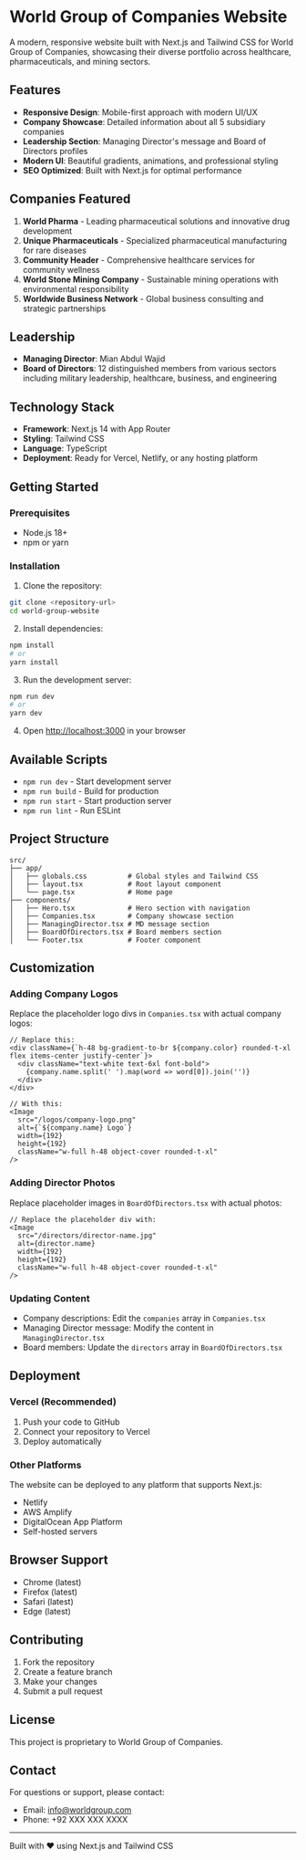 # World Group of Companies Website

A modern, responsive website built with Next.js and Tailwind CSS for World Group of Companies, showcasing their diverse portfolio across healthcare, pharmaceuticals, and mining sectors.

## Features

- **Responsive Design**: Mobile-first approach with modern UI/UX
- **Company Showcase**: Detailed information about all 5 subsidiary companies
- **Leadership Section**: Managing Director's message and Board of Directors profiles
- **Modern UI**: Beautiful gradients, animations, and professional styling
- **SEO Optimized**: Built with Next.js for optimal performance

## Companies Featured

1. **World Pharma** - Leading pharmaceutical solutions and innovative drug development
2. **Unique Pharmaceuticals** - Specialized pharmaceutical manufacturing for rare diseases
3. **Community Header** - Comprehensive healthcare services for community wellness
4. **World Stone Mining Company** - Sustainable mining operations with environmental responsibility
5. **Worldwide Business Network** - Global business consulting and strategic partnerships

## Leadership

- **Managing Director**: Mian Abdul Wajid
- **Board of Directors**: 12 distinguished members from various sectors including military leadership, healthcare, business, and engineering

## Technology Stack

- **Framework**: Next.js 14 with App Router
- **Styling**: Tailwind CSS
- **Language**: TypeScript
- **Deployment**: Ready for Vercel, Netlify, or any hosting platform

## Getting Started

### Prerequisites

- Node.js 18+ 
- npm or yarn

### Installation

1. Clone the repository:
```bash
git clone <repository-url>
cd world-group-website
```

2. Install dependencies:
```bash
npm install
# or
yarn install
```

3. Run the development server:
```bash
npm run dev
# or
yarn dev
```

4. Open [http://localhost:3000](http://localhost:3000) in your browser

## Available Scripts

- `npm run dev` - Start development server
- `npm run build` - Build for production
- `npm run start` - Start production server
- `npm run lint` - Run ESLint

## Project Structure

```
src/
├── app/
│   ├── globals.css          # Global styles and Tailwind CSS
│   ├── layout.tsx           # Root layout component
│   └── page.tsx             # Home page
├── components/
│   ├── Hero.tsx             # Hero section with navigation
│   ├── Companies.tsx        # Company showcase section
│   ├── ManagingDirector.tsx # MD message section
│   ├── BoardOfDirectors.tsx # Board members section
│   └── Footer.tsx           # Footer component
```

## Customization

### Adding Company Logos

Replace the placeholder logo divs in `Companies.tsx` with actual company logos:

```tsx
// Replace this:
<div className={`h-48 bg-gradient-to-br ${company.color} rounded-t-xl flex items-center justify-center`}>
  <div className="text-white text-6xl font-bold">
    {company.name.split(' ').map(word => word[0]).join('')}
  </div>
</div>

// With this:
<Image
  src="/logos/company-logo.png"
  alt={`${company.name} Logo`}
  width={192}
  height={192}
  className="w-full h-48 object-cover rounded-t-xl"
/>
```

### Adding Director Photos

Replace placeholder images in `BoardOfDirectors.tsx` with actual photos:

```tsx
// Replace the placeholder div with:
<Image
  src="/directors/director-name.jpg"
  alt={director.name}
  width={192}
  height={192}
  className="w-full h-48 object-cover rounded-t-xl"
/>
```

### Updating Content

- Company descriptions: Edit the `companies` array in `Companies.tsx`
- Managing Director message: Modify the content in `ManagingDirector.tsx`
- Board members: Update the `directors` array in `BoardOfDirectors.tsx`

## Deployment

### Vercel (Recommended)

1. Push your code to GitHub
2. Connect your repository to Vercel
3. Deploy automatically

### Other Platforms

The website can be deployed to any platform that supports Next.js:
- Netlify
- AWS Amplify
- DigitalOcean App Platform
- Self-hosted servers

## Browser Support

- Chrome (latest)
- Firefox (latest)
- Safari (latest)
- Edge (latest)

## Contributing

1. Fork the repository
2. Create a feature branch
3. Make your changes
4. Submit a pull request

## License

This project is proprietary to World Group of Companies.

## Contact

For questions or support, please contact:
- Email: info@worldgroup.com
- Phone: +92 XXX XXX XXXX

---

Built with ❤️ using Next.js and Tailwind CSS
